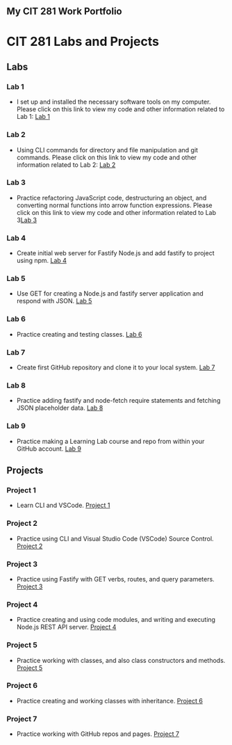 ## My CIT 281 Work Portfolio

# CIT 281 Labs and Projects

## Labs
### Lab 1
- I set up and installed the necessary software tools on my computer. Please click on this link to view my code and other information related to Lab 1: [Lab 1](https://sujalachittor.github.io/cit281-lab1/)
### Lab 2
- Using CLI commands for directory and file manipulation and git commands. Please click on this link to view my code and other information related to Lab 2: [Lab 2](https://sujalachittor.github.io/cit281-lab2/)
### Lab 3
-  Practice refactoring JavaScript code, destructuring an object, and converting normal functions into arrow function expressions.
Please click on this link to view my code and other information related to Lab 3[Lab 3](https://sujalachittor.github.io/cit281-lab3/)
### Lab 4
- Create initial web server for Fastify Node.js and add fastify to project using npm. [Lab 4](https://sujalachittor.github.io/cit281-lab4/)
### Lab 5
- Use GET for creating a Node.js and fastify server application and respond with JSON. [Lab 5](https://sujalachittor.github.io/cit281-lab5/)
### Lab 6
- Practice creating and testing classes. [Lab 6](https://sujalachittor.github.io/cit281-lab6/)
### Lab 7
- Create first GitHub repository and clone it to your local system. [Lab 7](https://sujalachittor.github.io/cit281-lab7/)
### Lab 8
- Practice adding fastify and node-fetch require statements and fetching JSON placeholder data. [Lab 8](https://sujalachittor.github.io/cit281-lab8/)
### Lab 9
- Practice making a Learning Lab course and repo from within your GitHub account. [Lab 9](https://sujalachittor.github.io/cit281-lab9/)

## Projects
### Project 1
- Learn CLI and VSCode. [Project 1](https://sujalachittor.github.io/cit281-p1/)
### Project 2
- Practice using CLI and Visual Studio Code (VSCode) Source Control. [Project 2](https://sujalachittor.github.io/cit281-p2/)
### Project 3
- Practice using Fastify with GET verbs, routes, and query parameters. [Project 3](https://sujalachittor.github.io/cit281-p3/)
### Project 4
- Practice creating and using code modules, and writing and executing Node.js REST API server. [Project 4](https://sujalachittor.github.io/cit281-p4/)
### Project 5
- Practice working with classes, and also class constructors and methods. [Project 5](https://sujalachittor.github.io/cit281-p5/)
### Project 6
- Practice creating and working classes with inheritance. [Project 6](https://sujalachittor.github.io/cit281-p6/)
### Project 7
- Practice working with GitHub repos and pages. [Project 7](https://sujalachittor.github.io/cit281-p7/)

